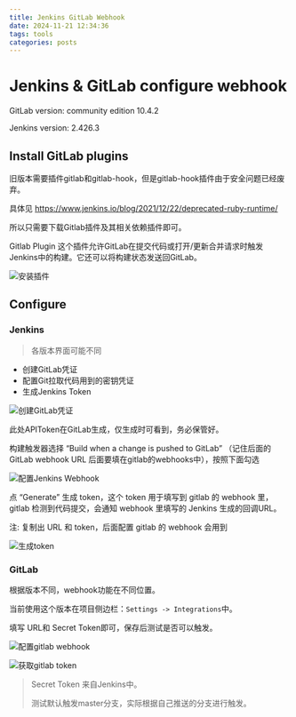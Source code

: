 ```yaml
---
title: Jenkins GitLab Webhook
date: 2024-11-21 12:34:36
tags: tools
categories: posts
---
```


# Jenkins & GitLab configure webhook

GitLab version: community edition 10.4.2

Jenkins version: 2.426.3

## Install GitLab plugins

旧版本需要插件gitlab和gitlab-hook，但是gitlab-hook插件由于安全问题已经废弃。

具体见 https://www.jenkins.io/blog/2021/12/22/deprecated-ruby-runtime/

所以只需要下载Gitlab插件及其相关依赖插件即可。

Gitlab Plugin 这个插件允许GitLab在提交代码或打开/更新合并请求时触发Jenkins中的构建。它还可以将构建状态发送回GitLab。

![安装插件](../images/jenkins-webhook/install_plugins.png)

## Configure

### Jenkins

> 各版本界面可能不同

- 创建GitLab凭证
- 配置Git拉取代码用到的密钥凭证
- 生成Jenkins Token

![创建GitLab凭证](../images/jenkins-webhook/gitlab_credentials.png)

此处APIToken在GitLab生成，仅生成时可看到，务必保管好。

构建触发器选择 “Build when a change is pushed to GitLab” （记住后面的GitLab webhook URL 后面要填在gitlab的webhooks中），按照下面勾选

![配置Jenkins Webhook](../images/jenkins-webhook/jenkins_webhook.png)

点 “Generate” 生成 token，这个 token 用于填写到 gitlab 的 webhook 里，gitlab 检测到代码提交，会通知 webhook 里填写的 Jenkins 生成的回调URL。

注: 复制出 URL 和 token，后面配置 gitlab 的 webhook 会用到

![生成token](../images/jenkins-webhook/gen_token.png)


### GitLab

根据版本不同，webhook功能在不同位置。 

当前使用这个版本在项目侧边栏：`Settings -> Integrations`中。

填写 URL和 Secret Token即可，保存后测试是否可以触发。


![配置gitlab webhook](../images/jenkins-webhook/gitlab_webhook.png)

![获取gitlab token](../images/jenkins-webhook/get_gitlab_token.png)

> Secret Token 来自Jenkins中。
> 
> 测试默认触发master分支，实际根据自己推送的分支进行触发。



